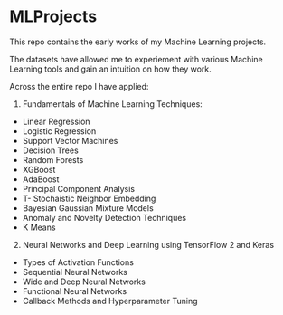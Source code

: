 # MLProjects

This repo contains the early works of my Machine Learning projects. 

The datasets have allowed me to experiement with various Machine Learning tools and gain an intuition on how they work. 

Across the entire repo I have applied:

1. Fundamentals of Machine Learning Techniques:
- Linear Regression
- Logistic Regression 
- Support Vector Machines 
- Decision Trees
- Random Forests
- XGBoost
- AdaBoost
- Principal Component Analysis
- T- Stochaistic Neighbor Embedding
- Bayesian Gaussian Mixture Models
- Anomaly and Novelty Detection Techniques
- K Means

2. Neural Networks and Deep Learning using TensorFlow 2 and Keras
- Types of Activation Functions
- Sequential Neural Networks
- Wide and Deep Neural Networks
- Functional Neural Networks
- Callback Methods and Hyperparameter Tuning
